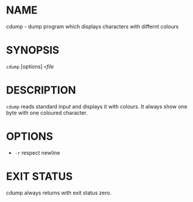 # NAME

cdump - dump program which displays characters with differnt colours

# SYNOPSIS

`cdump` [options] `<`*file*

# DESCRIPTION

`cdump` reads standard input and displays it with colours.
It always show one byte with one coloured character.

# OPTIONS

  - `-r` respect newline

# EXIT STATUS

cdump always returns with exit status zero.
